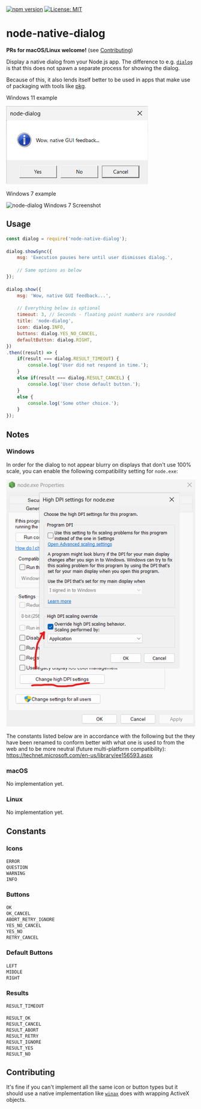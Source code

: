 [![npm version](https://img.shields.io/npm/v/node-native-dialog.svg)](https://www.npmjs.com/package/node-native-dialog)
[![License: MIT](https://img.shields.io/badge/License-MIT-yellow.svg)](https://opensource.org/licenses/MIT)

# node-native-dialog

**PRs for macOS/Linux welcome!** (see [Contributing](#contributing))

Display a native dialog from your Node.js app.
The difference to e.g. [`dialog`](https://github.com/tomas/dialog) is that this does not spawn
a separate process for showing the dialog.

Because of this, it also lends itself better to be used in apps that make use of
packaging with tools like [pkg](https://github.com/zeit/pkg).

Windows 11 example

![node-dialog Windows 11 Screenshot](https://raw.githubusercontent.com/s-h-a-d-o-w/node-native-dialog/master/assets/screenshots/node-dialog-win11.png)

Windows 7 example

![node-dialog Windows 7 Screenshot](https://raw.githubusercontent.com/s-h-a-d-o-w/node-native-dialog/master/assets/screenshots/node-dialog-win32.png)

## Usage

```js
const dialog = require('node-native-dialog');

dialog.showSync({
	msg: 'Execution pauses here until user dismisses dialog.',

	// Same options as below
});

dialog.show({
	msg: 'Wow, native GUI feedback...',

	// Everything below is optional
	timeout: 3, // Seconds - floating point numbers are rounded
	title: 'node-dialog',
	icon: dialog.INFO,
	buttons: dialog.YES_NO_CANCEL,
	defaultButton: dialog.RIGHT,
})
.then((result) => {
	if(result === dialog.RESULT_TIMEOUT) {
		console.log('User did not respond in time.');
	}
	else if(result === dialog.RESULT_CANCEL) {
		console.log('User chose default button.');
	}
	else {
		console.log('Some other choice.');
	}
});
```

## Notes

### Windows

In order for the dialog to not appear blurry on displays that don't use 100% scale, you can enable the following compatibility setting for `node.exe`:

![node compatibility setting](https://raw.githubusercontent.com/s-h-a-d-o-w/node-native-dialog/master/assets/screenshots/node-compatibility-setting.png)

The constants listed below are in accordance with the following but the they have been renamed to
conform better with what one is used to from the web and to be more neutral (future multi-platform
compatibility):
https://technet.microsoft.com/en-us/library/ee156593.aspx

### macOS

No implementation yet.

### Linux

No implementation yet.

## Constants

### Icons

	ERROR
	QUESTION
	WARNING
	INFO

### Buttons

	OK
	OK_CANCEL
	ABORT_RETRY_IGNORE
	YES_NO_CANCEL
	YES_NO
	RETRY_CANCEL

### Default Buttons

	LEFT
	MIDDLE
	RIGHT

### Results

	RESULT_TIMEOUT

	RESULT_OK
	RESULT_CANCEL
	RESULT_ABORT
	RESULT_RETRY
	RESULT_IGNORE
	RESULT_YES
	RESULT_NO

## Contributing <a name="contributing">

It's fine if you can't implement all the same icon or button types but it should use a
native implementation like [`winax`](https://github.com/durs/node-activex) does with
wrapping ActiveX objects.
